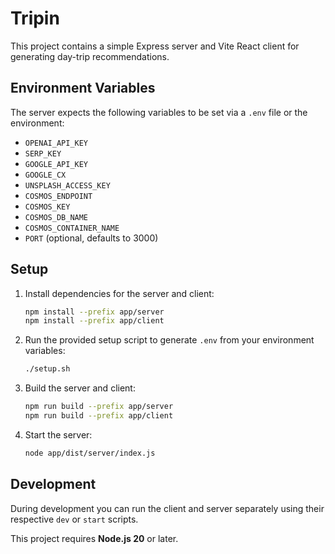# Tripin

This project contains a simple Express server and Vite React client for generating day-trip recommendations.

## Environment Variables
The server expects the following variables to be set via a `.env` file or the environment:

- `OPENAI_API_KEY`
- `SERP_KEY`
- `GOOGLE_API_KEY`
- `GOOGLE_CX`
- `UNSPLASH_ACCESS_KEY`
- `COSMOS_ENDPOINT`
- `COSMOS_KEY`
- `COSMOS_DB_NAME`
- `COSMOS_CONTAINER_NAME`
- `PORT` (optional, defaults to 3000)

## Setup
1. Install dependencies for the server and client:
   ```bash
   npm install --prefix app/server
   npm install --prefix app/client
   ```
2. Run the provided setup script to generate `.env` from your environment variables:
   ```bash
   ./setup.sh
   ```
3. Build the server and client:
   ```bash
   npm run build --prefix app/server
   npm run build --prefix app/client
   ```
4. Start the server:
   ```bash
   node app/dist/server/index.js
   ```

## Development
During development you can run the client and server separately using their respective `dev` or `start` scripts.

This project requires **Node.js 20** or later.
